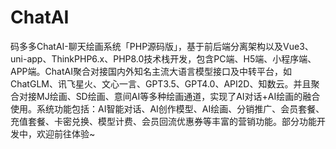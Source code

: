 # ChatAI
码多多ChatAI-聊天绘画系统「PHP源码版」，基于前后端分离架构以及Vue3、uni-app、ThinkPHP6.x、PHP8.0技术栈开发，包含PC端、H5端、小程序端、APP端。ChatAI聚合对接国内外知名主流大语言模型接口及中转平台，如ChatGLM、讯飞星火、文心一言、GPT3.5、GPT4.0、API2D、知数云。并且聚合对接MJ绘画、SD绘画、意间AI等多种绘画通道，实现了AI对话+AI绘画的融合使用。系统功能包括：AI智能对话、AI创作模型、AI绘画、分销推广、会员套餐、充值套餐、卡密兑换、模型计费、会员回流优惠券等丰富的营销功能。部分功能开发中，欢迎前往体验~
